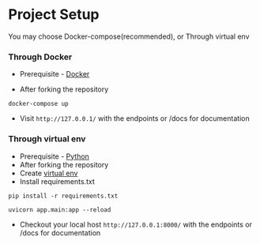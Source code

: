 # Project Setup
You may choose Docker-compose(recommended), or Through virtual env 

### Through Docker

- Prerequisite - [Docker](https://docs.docker.com/get-docker/)

- After forking the repository
```
docker-compose up
```
- Visit `http://127.0.0.1/` with the endpoints or /docs for documentation

### Through virtual env

- Prerequisite - [Python](https://www.python.org/downloads/)
- After forking the repository
- Create [virtual env](https://docs.python.org/3/library/venv.html)
- Install requirements.txt
```
pip install -r requirements.txt
```
```
uvicorn app.main:app --reload
```
- Checkout your local host `http://127.0.0.1:8000/` with the endpoints or /docs for documentation